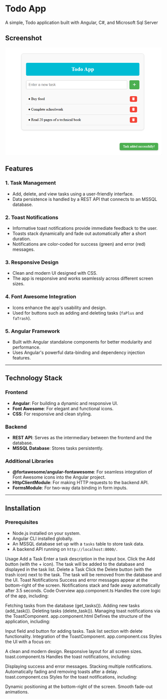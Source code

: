 # Todo App

A simple, Todo application built with Angular, C#, and Microsoft Sql Server

## Screenshot

![Screenshot of the application](assets/screenshot.png)


## Features

### 1. **Task Management**
- Add, delete, and view tasks using a user-friendly interface.
- Data persistence is handled by a REST API that connects to an MSSQL database.

### 2. **Toast Notifications**
- Informative toast notifications provide immediate feedback to the user.
- Toasts stack dynamically and fade out automatically after a short duration.
- Notifications are color-coded for success (green) and error (red) messages.

### 3. **Responsive Design**
- Clean and modern UI designed with CSS.
- The app is responsive and works seamlessly across different screen sizes.

### 4. **Font Awesome Integration**
- Icons enhance the app's usability and design.
- Used for buttons such as adding and deleting tasks (`faPlus` and `faTrash`).

### 5. **Angular Framework**
- Built with Angular standalone components for better modularity and performance.
- Uses Angular's powerful data-binding and dependency injection features.

---

## Technology Stack

### **Frontend**
- **Angular**: For building a dynamic and responsive UI.
- **Font Awesome**: For elegant and functional icons.
- **CSS**: For responsive and clean styling.

### **Backend**
- **REST API**: Serves as the intermediary between the frontend and the database.
- **MSSQL Database**: Stores tasks persistently.

### **Additional Libraries**
- **@fortawesome/angular-fontawesome**: For seamless integration of Font Awesome icons into the Angular project.
- **HttpClientModule**: For making HTTP requests to the backend API.
- **FormsModule**: For two-way data binding in form inputs.

---

## Installation

### Prerequisites
- Node.js installed on your system.
- Angular CLI installed globally.
- An MSSQL database set up with a `tasks` table to store task data.
- A backend API running on `http://localhost:8000/`.


Usage
Add a Task
Enter a task description in the input box.
Click the Add button (with the + icon).
The task will be added to the database and displayed in the task list.
Delete a Task
Click the Delete button (with the trash icon) next to the task.
The task will be removed from the database and the UI.
Toast Notifications
Success and error messages appear at the bottom-right of the screen.
Notifications stack and fade away automatically after 3.5 seconds.
Code Overview
app.component.ts
Handles the core logic of the app, including:

Fetching tasks from the database (get_tasks()).
Adding new tasks (add_task()).
Deleting tasks (delete_task()).
Managing toast notifications via the ToastComponent.
app.component.html
Defines the structure of the application, including:

Input field and button for adding tasks.
Task list section with delete functionality.
Integration of the ToastComponent.
app.component.css
Styles the UI with a focus on:

A clean and modern design.
Responsive layout for all screen sizes.
toast.component.ts
Handles the toast notifications, including:

Displaying success and error messages.
Stacking multiple notifications.
Automatically fading and removing toasts after a delay.
toast.component.css
Styles for the toast notifications, including:

Dynamic positioning at the bottom-right of the screen.
Smooth fade-out animations.
